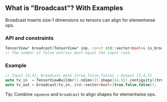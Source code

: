 ## What is "Broadcast"? With Examples

Broadcast inserts size‑1 dimensions so tensors can align for elementwise ops.

### API and constraints

```991:1047:/opt/pytorch/nvfuser/csrc/ops/alias.cpp
TensorView* broadcast(TensorView* inp, const std::vector<bool>& is_broadcast_dim);
// The number of false entries must equal the input rank.
```

### Example

```cpp
// Input [4,5]; Broadcast mask {true,false,false} → Output [1,4,5]
auto tv_in  = TensorViewBuilder().ndims(2).shape({4,5}).contiguity({true,true}).dtype(DataType::Float).build();
auto tv_out = broadcast(tv_in, std::vector<bool>{true,false,false});
```

Tip: Combine `squeeze` and `broadcast` to align shapes for elementwise ops.


